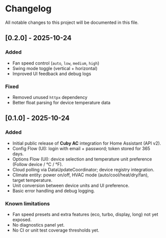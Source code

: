 # Changelog

All notable changes to this project will be documented in this file.

## [0.2.0] - 2025-10-24
### Added
- Fan speed control (`auto`, `low`, `medium`, `high`)
- Swing mode toggle (vertical + horizontal)
- Improved UI feedback and debug logs

### Fixed
- Removed unused `httpx` dependency
- Better float parsing for device temperature data

## [0.1.0] - 2025-10-24
### Added
- Initial public release of **Cuby AC** integration for Home Assistant (API v2).
- Config Flow (UI): login with email + password; token stored for 365 days.
- Options Flow (UI): device selection and temperature unit preference (Follow device / °C / °F).
- Cloud polling via DataUpdateCoordinator; device registry integration.
- Climate entity: power on/off, HVAC mode (auto/cool/heat/dry/fan), target temperature.
- Unit conversion between device units and UI preference.
- Basic error handling and debug logging.

### Known limitations
- Fan speed presets and extra features (eco, turbo, display, long) not yet exposed.
- No diagnostics panel yet.
- No CI or unit test coverage thresholds yet.